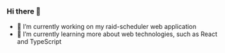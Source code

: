 ### Hi there 👋

- 🔭 I’m currently working on my raid-scheduler web application
- 🌱 I’m currently learning more about web technologies, such as React and TypeScript
